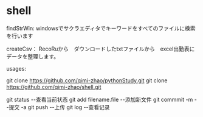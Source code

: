 # shell
findStrWin:
	windowsでサクラエディタでキーワードをすべてのファイルに検索を行います
	
createCsv：
	RecoRuから　ダウンロードしたtxtファイルから　excel出勤表にデータを整理します。
	
	
usages:


git clone https://github.com/qimi-zhao/pythonStudy.git
git clone https://github.com/qimi-zhao/shell.git


git status              --查看当前状态
git add filename.file   --添加新文件
git commmit -m          --提交   -a
git push                --上传
git log                 --查看记录